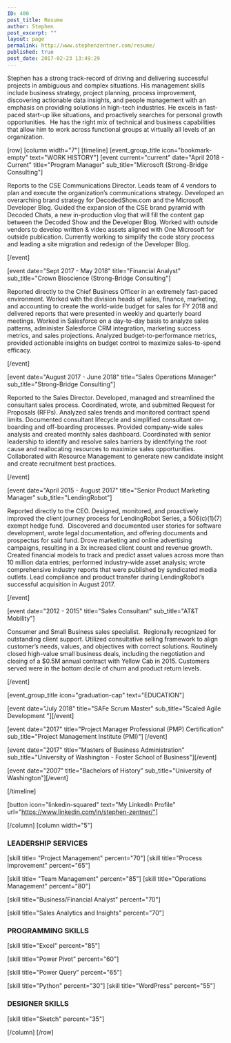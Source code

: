 ```yaml
---
ID: 400
post_title: Resume
author: Stephen
post_excerpt: ""
layout: page
permalink: http://www.stephenzentner.com/resume/
published: true
post_date: 2017-02-23 13:49:29
---
```

Stephen has a strong track-record of driving and delivering successful projects in ambiguous and complex situations. His management skills include business strategy, project planning, process improvement, discovering actionable data insights, and people management with an emphasis on providing solutions in high-tech industries. He excels in fast-paced start-up like situations, and proactively searches for personal growth opportunities.  He has the right mix of technical and business capabilities that allow him to work across functional groups at virtually all levels of an organization.

[row]
[column width="7"]
[timeline]
[event_group_title icon="bookmark-empty" text="WORK HISTORY"]
[event current="current" date="April 2018 - Current" title="Program Manager" sub_title="Microsoft (Strong-Bridge Consulting"]
<p class="p1">Reports to the CSE Communications Director. Leads team of 4 vendors to plan and execute the organization’s communications strategy. Developed an overarching brand strategy for DecodedShow.com and the Microsoft Developer Blog. Guided the expansion of the CSE brand pyramid with Decoded Chats, a new in-production vlog that will fill the content gap between the Decoded Show and the Developer Blog. Worked with outside vendors to develop written &amp; video assets aligned with One Microsoft for outside publication. Currently working to simplify the code story process and leading a site migration and redesign of the Developer Blog.</p>
[/event]

[event date="Sept 2017 - May 2018" title="Financial Analyst" sub_title="Crown Bioscience (Strong-Bridge Consulting"]
<p class="p1">Reported directly to the Chief Business Officer in an extremely fast-paced environment. Worked with the division heads of sales, finance, marketing, and accounting to create the world-wide budget for sales for FY 2018 and delivered reports that were presented in weekly and quarterly board meetings. Worked in Salesforce on a day-to-day basis to analyze sales patterns, administer Salesforce CRM integration, marketing success metrics, and sales projections. Analyzed budget-to-performance metrics, provided actionable insights on budget control to maximize sales-to-spend efficacy.</p>
[/event]

[event date="August 2017 - June 2018" title="Sales Operations Manager" sub_title="Strong-Bridge Consulting"]
<p class="p1">Reported to the Sales Director. Developed, managed and streamlined the consultant sales process. Coordinated, wrote, and submitted Request for Proposals (RFPs). Analyzed sales trends and monitored contract spend limits. Documented consultant lifecycle and simplified consultant on-boarding and off-boarding processes. Provided company-wide sales analysis and created monthly sales dashboard. Coordinated with senior leadership to identify and resolve sales barriers by identifying the root cause and reallocating resources to maximize sales opportunities. Collaborated with Resource Management to generate new candidate insight and create recruitment best practices.</p>
[/event]

[event date="April 2015 - August 2017" title="Senior Product Marketing Manager" sub_title="LendingRobot"]

Reported directly to the CEO. Designed, monitored, and proactively improved the client journey process for LendingRobot Series, a 506(c)(1)(7) exempt hedge fund.  Discovered and documented user stories for software development, wrote legal documentation, and offering documents and prospectus for said fund. Drove marketing and online advertising campaigns, resulting in a 3x increased client count and revenue growth. Created financial models to track and predict asset values across more than 10 million data entries; performed industry-wide asset analysis; wrote comprehensive industry reports that were published by syndicated media outlets. Lead compliance and product transfer during LendingRobot’s successful acquisition in August 2017.

[/event]

[event date="2012 - 2015" title="Sales Consultant" sub_title="AT&amp;T Mobility"]

Consumer and Small Business sales specialist.  Regionally recognized for outstanding client support. Utilized consultative selling framework to align customer’s needs, values, and objectives with correct solutions. Routinely closed high-value small business deals, including the negotiation and closing of a $0.5M annual contract with Yellow Cab in 2015. Customers served were in the bottom decile of churn and product return levels.

[/event]

[event_group_title icon="graduation-cap" text="EDUCATION"]

[event date="July 2018" title="SAFe Scrum Master" sub_title="Scaled Agile Development "][/event]

[event date="2017" title="Project Manager Professional (PMP) Certification" sub_title="Project Management Institute (PMI)"] [/event]

[event date="2017" title="Masters of Business Administration" sub_title="University of Washington - Foster School of Business"][/event]

[event date="2007" title="Bachelors of History" sub_title="University of Washington"][/event]

[/timeline]

[button icon="linkedin-squared" text="My LinkedIn Profile" url="https://www.linkedin.com/in/stephen-zentner/"]

[/column]
[column width="5"]
<h3>LEADERSHIP SERVICES</h3>
[skill title= "Project Management" percent="70"]
[skill title="Process Improvement" percent="65"]

[skill title= "Team Management" percent="85"]
[skill title="Operations Management" percent="80"]

[skill title="Business/Financial Analyst" percent="70"]

[skill title="Sales Analytics and Insights" percent="70"]
<h3>PROGRAMMING SKILLS</h3>
[skill title="Excel" percent="85"]

[skill title="Power Pivot" percent="60"]

[skill title="Power Query" percent="65"]

[skill title="Python" percent="30"]
[skill title="WordPress" percent="55"]
<h3>DESIGNER SKILLS</h3>
[skill title="Sketch" percent="35"]

[/column]
[/row]